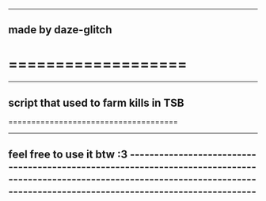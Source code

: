 -------------------
made by daze-glitch
-------------------
===================
=====================================
-------------------------------------
script that used to farm kills in TSB
-------------------------------------
=====================================





------------------------------
feel free to use it btw :3    -----------------------------------------------------------------------------------------------------------------------------------------------------------------------------------
------------------------------

